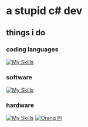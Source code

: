 # a stupid c# dev

## things i do
### coding languages
[![My Skills](https://skillicons.dev/icons?i=cpp,dotnet,cs,unity,haxeflixel,haxe,js,ai,pr,ps,raspberrypi,docker,postman)](https://skillicons.dev)
### software
[![My Skills](https://skillicons.dev/icons?i=ai,pr,ps,docker,postman)](https://skillicons.dev)
### hardware
[![My Skills](https://skillicons.dev/icons?i=raspberrypi)](https://skillicons.dev)
[![Orang Pi](https://raw.githubusercontent.com/yasngleer/awesome-orange-pi/master/logo.jpg)](https://orangepi.org)
